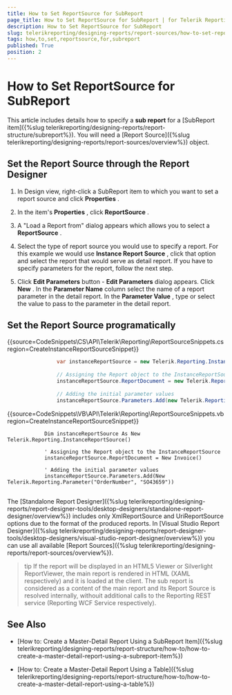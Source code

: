 ```yaml
---
title: How to Set ReportSource for SubReport
page_title: How to Set ReportSource for SubReport | for Telerik Reporting Documentation
description: How to Set ReportSource for SubReport
slug: telerikreporting/designing-reports/report-sources/how-to-set-reportsource-for-subreport
tags: how,to,set,reportsource,for,subreport
published: True
position: 2
---
```


# How to Set ReportSource for SubReport



This article includes details how to specify a __sub report__  for a [SubReport item]({%slug telerikreporting/designing-reports/report-structure/subreport%}).         You will need a [Report Source]({%slug telerikreporting/designing-reports/report-sources/overview%}) object.       

## Set the Report Source through the Report Designer

1. In Design view, right-click a SubReport item to which you want to set a report source and click __Properties__ .             

1. In the item's __Properties__ , click __ReportSource__ .             

1. A "Load a Report from" dialog appears which allows you to select a __ReportSource__ .             

1. Select the type of report source you would use to specify a report. For this example we would use __Instance Report Source__ ,               click that option and select the report that would serve as detail report.             If you have to specify parameters for the report, follow the next step.

1. Click __Edit Parameters__  button - __Edit Parameters__  dialog appears. Click __New__ .               In the __Parameter Name__  column select the name of a report parameter in the detail report.               In the __Parameter Value__ , type or select the value to pass to the parameter in the detail report.             

## Set the Report Source programatically

{{source=CodeSnippets\CS\API\Telerik\Reporting\ReportSourceSnippets.cs region=CreateInstanceReportSourceSnippet}}
````C#
	            var instanceReportSource = new Telerik.Reporting.InstanceReportSource();
	
	            // Assigning the Report object to the InstanceReportSource
	            instanceReportSource.ReportDocument = new Telerik.Reporting.Examples.CSharp.Invoice();
	
	            // Adding the initial parameter values
	            instanceReportSource.Parameters.Add(new Telerik.Reporting.Parameter("OrderNumber", "SO43659"));
````
{{source=CodeSnippets\VB\API\Telerik\Reporting\ReportSourceSnippets.vb region=CreateInstanceReportSourceSnippet}}
````VB
	        Dim instanceReportSource As New Telerik.Reporting.InstanceReportSource()
	
	        ' Assigning the Report object to the InstanceReportSource
	        instanceReportSource.ReportDocument = New Invoice()
	
	        ' Adding the initial parameter values
	        instanceReportSource.Parameters.Add(New Telerik.Reporting.Parameter("OrderNumber", "SO43659"))
````



## 

The [Standalone Report Designer]({%slug telerikreporting/designing-reports/report-designer-tools/desktop-designers/standalone-report-designer/overview%}) includes only XmlReportSource and UriReportSource options due to the format           of the produced reports.           In [Visual Studio Report Designer]({%slug telerikreporting/designing-reports/report-designer-tools/desktop-designers/visual-studio-report-designer/overview%}) you can use all available [Report Sources]({%slug telerikreporting/designing-reports/report-sources/overview%}).         

>tip If the report will be displayed in an HTML5 Viewer or Silverlight ReportViewer, the main report is rendered in HTML (XAML respectively) and it is loaded at the client.             The sub report is considered as a content of the main report and its Report Source is resolved internally,             withouit additional calls to the Reporting REST service (Reporting WCF Service respectively).           


## See Also


 * [How to: Create a Master-Detail Report Using a SubReport Item]({%slug telerikreporting/designing-reports/report-structure/how-to/how-to-create-a-master-detail-report-using-a-subreport-item%})

 * [How to: Create a Master-Detail Report Using a Table]({%slug telerikreporting/designing-reports/report-structure/how-to/how-to-create-a-master-detail-report-using-a-table%})
